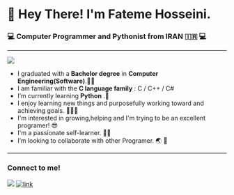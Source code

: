 # :wave: Hey There! I'm Fateme Hosseini.  #
###  :computer: Computer Programmer and Pythonist from IRAN  :iran:  :computer: ###
---
 ![](https://imgprx.livejournal.net/4ea3c9853f469e66433e1ba01bb8a75d685f54d9/YhLdR68Z0OwssUlGsqC0zTdPbnpD-AgcusF5necJIVug6IN6fPgkWJDp4HN2zOwNdCMCAlhWI5hZZkIyidEJWb2K-PNVlTrkXxN5OZRgdMA)
- I graduated with a **Bachelor degree** in **Computer Engineering(Software)**.👩‍🎓
- I am familiar with the **C language family** : C / C++ / C#
- I’m currently learning  **Python** .:snake:
- I enjoy learning new things and purposefully working toward and achieving goals. :muscle::muscle::muscle:
- I'm interested in growing,helping and I'm trying to be an excellent programer! :sunglasses:
- I'm a passionate self-learner. :woman_technologist:
- I’m looking to collaborate with other Programer. :earth_asia: :handshake:

---

### Connect to me! ###

![](https://i.pinimg.com/originals/1b/9a/5c/1b9a5ca24397e95a2bb152dc68acd352.gif)
[![link](https://user-images.githubusercontent.com/30872684/141521209-6d984deb-5370-4f86-aa9e-87f95ea508d9.png)][1]

[1]: https://www.linkedin.com/in/fateme-hosseini-183aa2133




